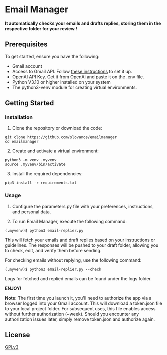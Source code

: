 # Email Manager 

**It automatically checks your emails and drafts replies, storing them in the respective folder for your review.!**

## Prerequisites
To get started, ensure you have the following:

- Gmail account
- Access to Gmail API. Follow [these instructions](./readme_gmail_API.md) to set it up. 
- OpenAI API Key. Get it from OpenAi and paste it on the .env file.
- Python V3.10 or higher installed on your system
- The python3-venv module for creating virtual environments.

## Getting Started

### Installation

1. Clone the repository or download the code:

```shell
git clone https://github.com/slovanos/emailmanager
cd emailmanager
```
2. Create and activate a virtual environment:

```shell
python3 -m venv .myvenv
source .myvenv/bin/activate
```
3. Install the required dependencies:
```shell
pip3 install -r requirements.txt
```

### Usage

1. Configure the parameters.py file with your preferences, instructions, and personal data.

2. To run Email Manager, execute the following command:

```shell
(.myvenv)$ python3 email-replier.py
```
This will fetch your emails and draft replies based on your instructions or guidelines. The responses will be pushed to your draft folder, allowing you to check, edit, and verify them before sending.

For checking emails without replying, use the following command:

```shell
(.myvenv)$ python3 email-replier.py --check
```
Logs for fetched and replied emails can be found under the logs folder.

**ENJOY!**

**Note:** The first time you launch it, you'll need to authorize the app via a browser logged into your Gmail account. This will download a token.json file to your local project folder. For subsequent uses, this file enables access without further authorization (~week). Should you encounter any authorization issues later, simply remove token.json and authorize again.

## License

[GPLv3](./LICENSE)
